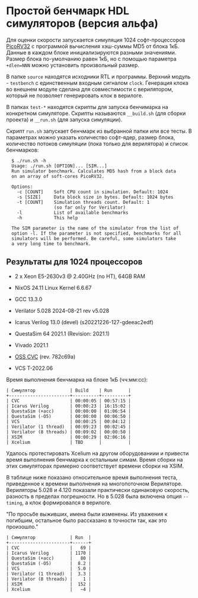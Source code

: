 # Простой бенчмарк HDL симуляторов (версия альфа)

Для оценки скорости запускается симуляция 1024 софт-процессоров
[PicoRV32](https://github.com/YosysHQ/picorv32) с программой вычисления хэш-суммы MD5
от блока 1кБ. Данные в каждом блоке инициализируются разными значениями. Размер блока
по-умолчанию равен 1кБ, но с помощью параметра `+dlen=NNN` можно установить
произвольный размер.

В папке `source` находятся исходники RTL и программы. Верхний модуль - `testbench` с
единственным входным сигналом `clock`. Генерация клока во внешнем модуле сделана для
совместимости с верилятором, который не позволяет генерировать клок в верилоге.

В папках `test-*` находятся скрипты для запуска бенчимарка на конкретном
симуляторе. Скрипты называются `__build.sh` (для сборки проекта) и `__run.sh` (для
запуска симуляции).

Скрипт `run.sh` запускает бенчмарк из выбранной папки или все тесты. В параметрах
можно указать количество софт-ядер, размер блока, количество потоков симуляции (пока
только для верилятора) и список бенчмарков:

```
  $ ./run.sh -h
  Usage: ./run.sh [OPTION]... [SIM...]
  Run simulator benchmark. Calculates MD5 hash from a block data
  on an array of soft-cores PicoRV32.

  Options:
    -c [COUNT]    Soft CPU count in simulation. Default: 1024
    -s [SIZE]     Data block size in bytes. Default: 1024 bytes
    -t [COUNT]    Simulation threads count. Default: 1
                  (so far only for Verilator)
    -l            List of available benchmarks
    -h            This help

  The SIM parameter is the name of the simulator from the list of
  option -l. If the parameter is not specified, benchmarks for all
  simulators will be performed. Be careful, some simulators take
  a very long time to benchmark.
```

## Результаты для 1024 процессоров

- 2 x Xeon E5-2630v3 @ 2.40GHz (no HT), 64GB RAM
- NixOS 24.11 Linux Kernel 6.6.67

- GCC 13.3.0
- Verilator 5.028 2024-08-21 rev v5.028
- Icarus Verilog 13.0 (devel) (s20221226-127-gdeeac2edf)
- QuestaSim 64 2021.1 (Revision: 2021.1)
- Vivado 2021.1
- [OSS CVC](https://github.com/cambridgehackers/open-src-cvc) (rev. 782c69a)
- VCS T-2022.06

Время выполнения бенчмарка на блоке 1кБ (чч:мм:сс):
```
| Симулятор             | Build    | Run      |
+-----------------------+----------+----------+
| CVC                   | 00:00:05 | 00:57:15 |
| Icarus Verilog        | 00:00:23 | 16:15:02 |
| QuestaSim (+acc)      | 00:00:00 | 01:06:54 |
| QuestaSim (-O5)       | 00:00:00 | 00:06:50 |
| VCS                   | 00:00:25 | 00:04:12 |
| Verilator (1 thread)  | 00:09:23 | 00:02:45 |
| Verilator (8 threads) | 00:09:02 | 00:00:50 |
| XSIM                  | 00:00:29 | 02:06:16 |
| Xcelium               | TBD      |          |
```

Удалось протестировать Xcelium на другом оборудованиии и привести время выполнения
бенчмарка к остальным симам. Время сборки на этих симуляторах примерно соответствует
времени сборки на XSIM.

В таблице ниже показано относительное время выполнения теста, приведенное к времени
выполнения на многопоточном Вериляторе. Вериляторы 5.028 и 4.120 показали практически
одинаковую скорость, разность в пределах погрешности. Но в 5.028 была включена опция
`--timing`, а клок формировался в верилоге.

"По просьбе выживших, имена были изменены. Из уважения к погибшим, остальное было
рассказано в точности так, как это произошло."

```
| Симулятор             | Run  |
+-----------------------+------+
| CVC                   |   69 |
| Icarus Verilog        | 1170 |
| QuestaSim (+acc)      |   80 |
| QuestaSim (-O5)       |  8.2 |
| VCS                   |  5.0 |
| Verilator (1 thread)  |  3.3 |
| Verilator (8 threads) |    1 |
| XSIM                  |  152 |
| Xcelium               |   ~4 |
```
